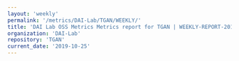 ```yaml
---
layout: 'weekly'
permalink: '/metrics/DAI-Lab/TGAN/WEEKLY/'
title: 'DAI Lab OSS Metrics Metrics report for TGAN | WEEKLY-REPORT-2019-10-25'
organization: 'DAI-Lab'
repository: 'TGAN'
current_date: '2019-10-25'
---
```

